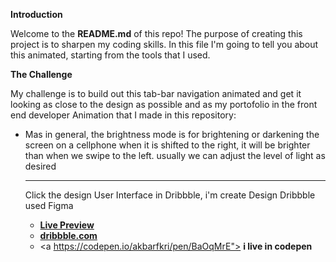 <b>Introduction</b>

Welcome to the <b>README.md</b> of this repo! The purpose of creating this project is to sharpen my coding skills.
In this file I'm going to tell you about this animated, starting from the tools that I used.


<b>The Challenge</b>


 My challenge is to build out this tab-bar navigation animated and get it looking as close to the design as possible and as my portofolio in the front end developer
 Animation that I made in this repository:
          <ul>
            <li>
                Mas in general, the brightness mode is for brightening or darkening the screen on a cellphone when it is shifted to the right, it will be brighter than when we swipe to the left. usually we can adjust the level of light as desired
            </li>

        
<hr>

Click the design User Interface in Dribbble, i'm create Design Dribbble used Figma
<br>
        <ul>
        <li>
        <a href="https://Brightness-Button-Mode.akbarfkri.repl.co">
        <b>Live Preview</b>
        </a>
        </li>
        <li><a href = "https://dribbble.com/shots/20984156-Brightness-Button-Mode">
        <b>dribbble.com</b>
        </a>
                </li>
        <li><a https://codepen.io/akbarfkri/pen/BaOqMrE">
        <b>i live in codepen</b>
        </a>
        </li>
        </ul>




